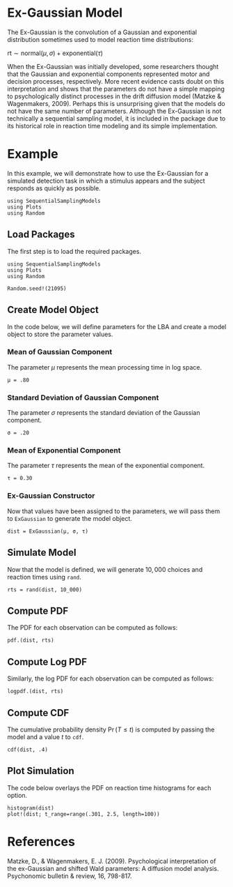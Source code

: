 # Ex-Gaussian Model

The Ex-Gaussian is the convolution of a Gaussian and exponential distribution sometimes used to model reaction time distributions:

$\mathrm{rt} \sim \mathrm{normal}(\mu,\sigma) + \mathrm{exponential}(\tau)$

When the Ex-Gaussian was initially developed, some researchers thought that the Gaussian and exponential components represented motor and decision processes, respectively. More recent evidence casts doubt on this interpretation and shows that the parameters do not have a simple mapping to psychologically distinct processes in the drift diffusion model (Matzke & Wagenmakers, 2009). Perhaps this is unsurprising given that the models do not have the same number of parameters. Although the Ex-Gaussian is not technically a sequential sampling model, it is included in the package due to its historical role in reaction time modeling and its simple implementation. 

# Example
In this example, we will demonstrate how to use the Ex-Gaussian for a simulated detection task in which a stimulus appears and the subject responds as quickly as possible.
```@setup ex_gaussian
using SequentialSamplingModels
using Plots 
using Random
```

## Load Packages
The first step is to load the required packages.

```@example ex_gaussian
using SequentialSamplingModels
using Plots 
using Random

Random.seed!(21095)
```
## Create Model Object
In the code below, we will define parameters for the LBA and create a model object to store the parameter values.

### Mean of Gaussian Component

The parameter $\mu$ represents the mean processing time in log space.

```@example ex_gaussian
μ = .80
```

### Standard Deviation of Gaussian Component

The parameter $\sigma$ represents the standard deviation of the Gaussian component.

```@example ex_gaussian
σ = .20
```
### Mean of Exponential Component
The parameter $\tau$ represents the mean of the exponential component.
```@example ex_gaussian
τ = 0.30
```
### Ex-Gaussian Constructor

Now that values have been assigned to the parameters, we will pass them to `ExGaussian` to generate the model object.

```@example ex_gaussian
dist = ExGaussian(μ, σ, τ)
```
## Simulate Model

Now that the model is defined, we will generate $10,000$ choices and reaction times using `rand`.

 ```@example ex_gaussian
rts = rand(dist, 10_000)
```
## Compute PDF
The PDF for each observation can be computed as follows:
 ```@example ex_gaussian
pdf.(dist, rts)
```

## Compute Log PDF
Similarly, the log PDF for each observation can be computed as follows:

 ```@example ex_gaussian
logpdf.(dist, rts)
```

## Compute CDF
The cumulative probability density $\Pr(T \leq t)$ is computed by passing the model and a value $t$ to `cdf`.

 ```@example ex_gaussian 
cdf(dist, .4)
```

## Plot Simulation
The code below overlays the PDF on reaction time histograms for each option.
 ```@example ex_gaussian
histogram(dist)
plot!(dist; t_range=range(.301, 2.5, length=100))
```
# References

Matzke, D., & Wagenmakers, E. J. (2009). Psychological interpretation of the ex-Gaussian and shifted Wald parameters: A diffusion model analysis. Psychonomic bulletin & review, 16, 798-817.